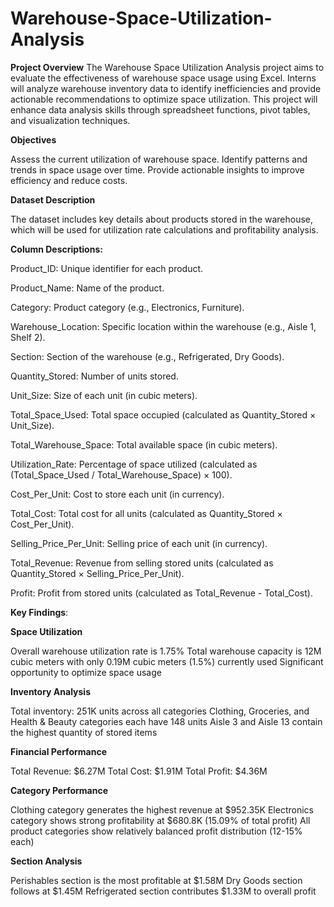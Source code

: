 # Warehouse-Space-Utilization-Analysis

**Project Overview**
The Warehouse Space Utilization Analysis project aims to evaluate the effectiveness of warehouse space usage using Excel. Interns will analyze warehouse inventory data to identify inefficiencies and provide actionable recommendations to optimize space utilization. This project will enhance data analysis skills through spreadsheet functions, pivot tables, and visualization techniques.

**Objectives**

Assess the current utilization of warehouse space.
Identify patterns and trends in space usage over time.
Provide actionable insights to improve efficiency and reduce costs.

**Dataset Description**

The dataset includes key details about products stored in the warehouse, which will be used for utilization rate calculations and profitability analysis.

**Column Descriptions:**

Product_ID: Unique identifier for each product.

Product_Name: Name of the product.

Category: Product category (e.g., Electronics, Furniture).

Warehouse_Location: Specific location within the warehouse (e.g., Aisle 1, Shelf 2).

Section: Section of the warehouse (e.g., Refrigerated, Dry Goods).

Quantity_Stored: Number of units stored.

Unit_Size: Size of each unit (in cubic meters).

Total_Space_Used: Total space occupied (calculated as Quantity_Stored × Unit_Size).

Total_Warehouse_Space: Total available space (in cubic meters).

Utilization_Rate: Percentage of space utilized (calculated as (Total_Space_Used / Total_Warehouse_Space) × 100).

Cost_Per_Unit: Cost to store each unit (in currency).

Total_Cost: Total cost for all units (calculated as Quantity_Stored × Cost_Per_Unit).

Selling_Price_Per_Unit: Selling price of each unit (in currency).

Total_Revenue: Revenue from selling stored units (calculated as Quantity_Stored × Selling_Price_Per_Unit).

Profit: Profit from stored units (calculated as Total_Revenue - Total_Cost).

**Key Findings**:

**Space Utilization**

Overall warehouse utilization rate is 1.75%
Total warehouse capacity is 12M cubic meters with only 0.19M cubic meters (1.5%) currently used
Significant opportunity to optimize space usage

**Inventory Analysis**

Total inventory: 251K units across all categories
Clothing, Groceries, and Health & Beauty categories each have 148 units
Aisle 3 and Aisle 13 contain the highest quantity of stored items

**Financial Performance**

Total Revenue: $6.27M
Total Cost: $1.91M
Total Profit: $4.36M

**Category Performance**

Clothing category generates the highest revenue at $952.35K
Electronics category shows strong profitability at $680.8K (15.09% of total profit)
All product categories show relatively balanced profit distribution (12-15% each)

**Section Analysis**

Perishables section is the most profitable at $1.58M
Dry Goods section follows at $1.45M
Refrigerated section contributes $1.33M to overall profit
